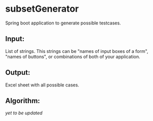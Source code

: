 # subsetGenerator
Spring boot application to generate possible testcases.

## Input:
List of strings. This strings can be "names of input boxes of a form", "names of buttons", or combinations of both of your application.

## Output:
Excel sheet with all possible cases.

## Algorithm:
*yet to be updated*
